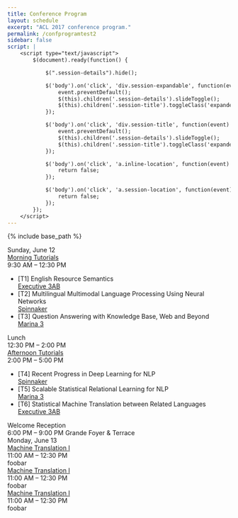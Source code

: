 ```yaml
---
title: Conference Program
layout: schedule
excerpt: "ACL 2017 conference program."
permalink: /confprogramtest2
sidebar: false
script: |
    <script type="text/javascript">
        $(document).ready(function() {

            $(".session-details").hide();

            $('body').on('click', 'div.session-expandable', function(event) {
                event.preventDefault();
                $(this).children('.session-details').slideToggle();
                $(this).children('.session-title').toggleClass('expanded');
            });

            $('body').on('click', 'div.session-title', function(event) {
                event.preventDefault();
                $(this).children('.session-details').slideToggle();
                $(this).children('.session-title').toggleClass('expanded');
            });

            $('body').on('click', 'a.inline-location', function(event) {
                return false;
            });

            $('body').on('click', 'a.session-location', function(event) {
                return false;
            });
        });
    </script>
---
```

{% include base_path %}

<div class="schedule">
    <div class="day" id="first-day">Sunday, June 12</div>
    <div class="session session-expandable session-tutorials" id="session-morning-tutorials">
        <a href="#" class="session-title">Morning Tutorials</a><br/>        
        <span class="session-time">9:30 AM &ndash; 12:30 PM</span>
        <div class="session-details">
            <ul>
                <li>
                    <span class="paper-title">[T1] English Resource Semantics</span><br/>
                    <a href="#" class="btn btn--location inline-location">Executive 3AB</a>
                </li>
                <li>
                 <span class="paper-title">[T2] Multilingual Multimodal Language Processing Using Neural Networks</span><br/>
                 <a href="#" class="btn btn--location inline-location">Spinnaker</a>
             </li>
             <li>
                <span class="paper-title">[T3] Question Answering with Knowledge Base, Web and Beyond</span><br/>
                <a href="#" class="btn btn--location inline-location">Marina 3</a></li>
            </ul>      
        </div>
    </div>
    <div class="session session-tutorials">
        <span class="session-title">Lunch</span><br/>        
        <span class="session-time">12:30 PM &ndash; 2:00 PM</span>
    </div>
    <div class="session session-expandable session-tutorials" id="session-afternoon-tutorials">
        <a href="#" class="session-title">Afternoon Tutorials</a><br/>        
        <span class="session-time">2:00 PM &ndash; 5:00 PM</span>
        <div class="session-details">
            <ul>
                <li>
                    <span class="paper-title">[T4] Recent Progress in Deep Learning for NLP</span><br/>
                    <a href="#" class="btn btn--location inline-location">Spinnaker</a>
                </li>
                <li>
                 <span class="paper-title">[T5] Scalable Statistical Relational Learning for NLP</span><br/>
                 <a href="#" class="btn btn--location inline-location">Marina 3</a>
             </li>
             <li>
                <span class="paper-title">[T6] Statistical Machine Translation between Related Languages</span><br/>
                <a href="#" class="btn btn--location inline-location">Executive 3AB</a></li>
            </ul>      
        </div>
    </div>
    <div class="session session-tutorials">
        <span class="session-title">Welcome Reception</span><br/>        
        <span class="session-time">6:00 PM &ndash; 9:00 PM</span>
        <span class="session-location btn btn--location">Grande Foyer &amp; Terrace</span>
    </div>
    <div class="day" id="first-day">Monday, June 13</div>
    <div class="session session-expandable session-papers1" id="session-1a">
        <a href="#" class="session-title">Machine Translation I</a><br/>        
        <span class="session-time">11:00 AM &ndash; 12:30 PM</span>
        <div class="session-details">
        foobar
        </div> 
    </div>
    <div class="session session-expandable session-papers2" id="session-1b">
        <a href="#" class="session-title">Machine Translation I</a><br/>        
        <span class="session-time">11:00 AM &ndash; 12:30 PM</span>
        <div class="session-details">
        foobar
        </div> 
    </div>
    <div class="session session-expandable session-papers3" id="session-1c">
        <a href="#" class="session-title">Machine Translation I</a><br/>        
        <span class="session-time">11:00 AM &ndash; 12:30 PM</span>
        <div class="session-details">
        foobar
        </div> 
    </div>
</div>
